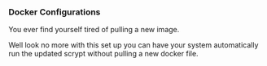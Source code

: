 ### Docker Configurations


You ever find yourself tired of pulling a new image.

Well look no more with this set up you can have your system automatically run the updated scrypt without pulling a new docker file. 